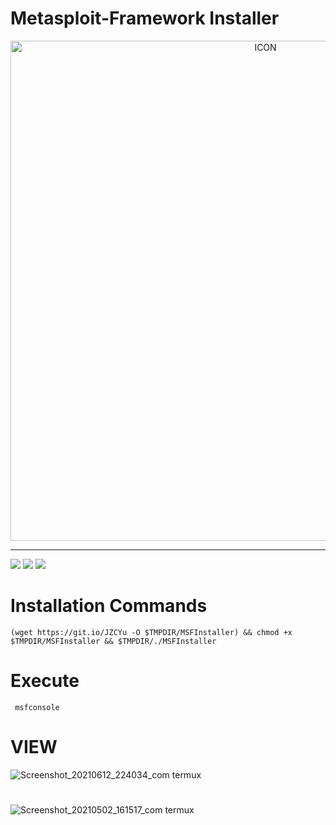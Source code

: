 # Metasploit-Framework Installer
<p align="center"><img src="https://www.diegomacedo.com.br/wp-content/uploads/2016/09/Metasploit-msf.png" alt="ICON" align="center" border="0" width="800" height="auto"></p>
<hr>

![](https://img.shields.io/github/stars/RaulXH/MetasPloitXH?style=flat-square&logo=Github) ![](https://badges.pufler.dev/visits/RaulXH/MetasPloitXH?style=flat-square&logo=Github) ![](https://img.shields.io/badge/Metasploit-Termux-green?style=for-the-badge&logo=Github)

# Installation Commands
```
(wget https://git.io/JZCYu -O $TMPDIR/MSFInstaller) && chmod +x $TMPDIR/MSFInstaller && $TMPDIR/./MSFInstaller

```

# Execute
```
 msfconsole

```
# VIEW 

![Screenshot_20210612_224034_com termux](https://user-images.githubusercontent.com/77165035/121794607-4b7bb780-cbcf-11eb-8f08-fd8eac1c1219.jpg)

#
![Screenshot_20210502_161517_com termux](https://user-images.githubusercontent.com/77165035/118563164-ae467400-b733-11eb-9488-92a86c28f13e.jpg)
